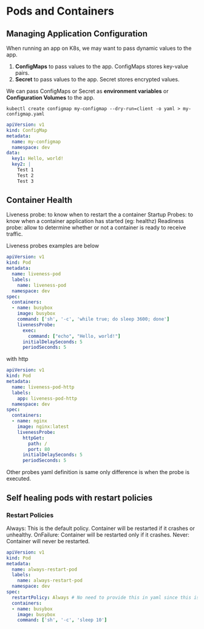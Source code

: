 # Pods and Containers

## Managing Application Configuration
When running an app on K8s, we may want to pass dynamic values to the app. <br/>
1. <b>ConfigMaps</b> to pass values to the app. ConfigMaps stores key-value pairs.
2. <b>Secret</b> to pass values to the app. Secret stores encrypted values.

We can pass ConfigMaps or Secret as <b>environment variables</b> or <b>Configuration Volumes</b> to the app. 
```
kubectl create configmap my-configmap --dry-run=client -o yaml > my-configmap.yaml
```

```yaml
apiVersion: v1
kind: ConfigMap
metadata:
  name: my-configmap
  namespace: dev
data:
  key1: Hello, world!
  key2: |
    Test 1
    Test 2
    Test 3
```

## Container Health

Liveness probe: to know when to restart the a container
Startup Probes: to know when a container application has started (eg: healthz)
Readiness probe: allow to determine whether or not a container is ready to receive traffic.

Liveness probes examples are below

```yaml
apiVersion: v1
kind: Pod
metadata:
  name: liveness-pod
  labels:
    name: liveness-pod
  namespace: dev
spec:
  containers:
  - name: busybox
    image: busybox
    command: ['sh', '-c', 'while true; do sleep 3600; done']
    livenessProbe:
      exec:
        command: ["echo", "Hello, world!"]
      initialDelaySeconds: 5
      periodSeconds: 5 
```

with http 

```yaml
apiVersion: v1
kind: Pod
metadata:
  name: liveness-pod-http
  labels:
    app: liveness-pod-http
  namespace: dev
spec:
  containers:
  - name: nginx
    image: nginx:latest
    livenessProbe:
      httpGet:
        path: /
        port: 80
      initialDelaySeconds: 5
      periodSeconds: 5
```
Other probes yaml definition is same only difference is when the probe is executed.


## Self healing pods with restart policies

### Restart Policies
Always: This is the default policy. Container will be restarted if it crashes or unhealthy.
OnFailure: Container will be restarted only if it crashes.
Never: Container will never be restarted.

```yaml
apiVersion: v1
kind: Pod
metadata:
  name: always-restart-pod
  labels:
    name: always-restart-pod
  namespace: dev
spec:
  restartPolicy: Always # No need to provide this in yaml since this is the default
  containers:
  - name: busybox
    image: busybox
    command: ['sh', '-c', 'sleep 10']

```